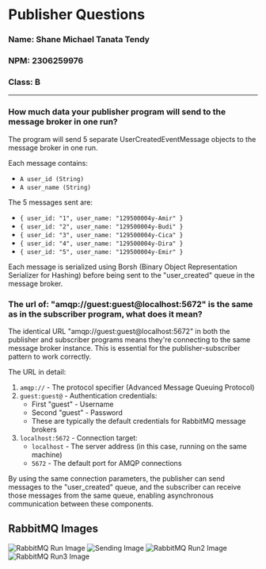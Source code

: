# Publisher Questions 
### Name: Shane Michael Tanata Tendy
### NPM: 2306259976
### Class: B

----

### How much data your publisher program will send to the message broker in one run? ####
The program will send 5 separate UserCreatedEventMessage objects to the message broker in one run.

Each message contains:
- `A user_id (String)`
- `A user_name (String)`

The 5 messages sent are:
- `{ user_id: "1", user_name: "129500004y-Amir" }`
- `{ user_id: "2", user_name: "129500004y-Budi" }`
- `{ user_id: "3", user_name: "129500004y-Cica" }`
- `{ user_id: "4", user_name: "129500004y-Dira" }`
- `{ user_id: "5", user_name: "129500004y-Emir" }`

Each message is serialized using Borsh (Binary Object Representation Serializer for Hashing) 
before being sent to the "user_created" queue in the message broker.

### The url of: "amqp://guest:guest@localhost:5672" is the same as in the subscriber program, what does it mean? ####
The identical URL "amqp://guest:guest@localhost:5672" in both the publisher and subscriber 
programs  means they're connecting to the same message broker instance. This is essential for the 
publisher-subscriber pattern to work correctly.

The URL in detail:
1. `amqp://` - The protocol specifier (Advanced Message Queuing Protocol)
2. `guest:guest@` - Authentication credentials:
    - First "guest" - Username
    - Second "guest" - Password
    - These are typically the default credentials for RabbitMQ message brokers
3. `localhost:5672` - Connection target:
    - `localhost` - The server address (in this case, running on the same machine)
    - `5672` - The default port for AMQP connections

By using the same connection parameters, the publisher can send messages to the 
"user_created" queue, and the subscriber can receive those messages from the same queue, 
enabling asynchronous communication between these components.

## RabbitMQ Images ##
![RabbitMQ Run Image](../publisher/rabbit1.jpg)
![Sending Image](../publisher/sending.jpeg)
![RabbitMQ Run2 Image](../publisher/rabbit2.jpeg)
![RabbitMQ Run3 Image](../publisher/rabbit3.jpeg)